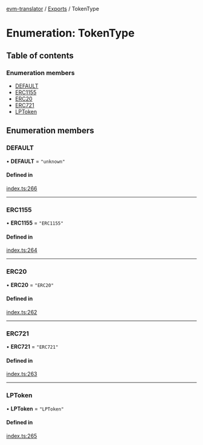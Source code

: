 [evm-translator](../README.md) / [Exports](../modules.md) / TokenType

# Enumeration: TokenType

## Table of contents

### Enumeration members

- [DEFAULT](TokenType.md#default)
- [ERC1155](TokenType.md#erc1155)
- [ERC20](TokenType.md#erc20)
- [ERC721](TokenType.md#erc721)
- [LPToken](TokenType.md#lptoken)

## Enumeration members

### DEFAULT

• **DEFAULT** = `"unknown"`

#### Defined in

[index.ts:266](https://github.com/the-metagame/evm-translator/blob/8c2ed25/src/interfaces/index.ts#L266)

___

### ERC1155

• **ERC1155** = `"ERC1155"`

#### Defined in

[index.ts:264](https://github.com/the-metagame/evm-translator/blob/8c2ed25/src/interfaces/index.ts#L264)

___

### ERC20

• **ERC20** = `"ERC20"`

#### Defined in

[index.ts:262](https://github.com/the-metagame/evm-translator/blob/8c2ed25/src/interfaces/index.ts#L262)

___

### ERC721

• **ERC721** = `"ERC721"`

#### Defined in

[index.ts:263](https://github.com/the-metagame/evm-translator/blob/8c2ed25/src/interfaces/index.ts#L263)

___

### LPToken

• **LPToken** = `"LPToken"`

#### Defined in

[index.ts:265](https://github.com/the-metagame/evm-translator/blob/8c2ed25/src/interfaces/index.ts#L265)

